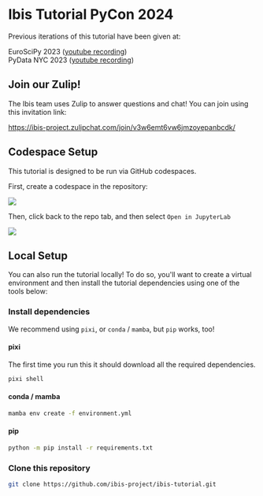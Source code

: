 # Ibis Tutorial PyCon 2024

Previous iterations of this tutorial have been given at:

EuroSciPy 2023 ([youtube recording](https://youtu.be/tkejUD5Uq40))  
PyData NYC 2023 ([youtube recording](https://youtu.be/TyopbrmlZx8))

## Join our Zulip!

The Ibis team uses Zulip to answer questions and chat!  You can join using this
invitation link:

https://ibis-project.zulipchat.com/join/v3w6emt6vw6jmzoyepanbcdk/

## Codespace Setup

This tutorial is designed to be run via GitHub codespaces. 

First, create a codespace in the repository:

![](https://github.com/ibis-project/ibis-tutorial/assets/3596999/46349375-948d-453c-b02b-c0f6b8d76b9d)

Then, click back to the repo tab, and then select `Open in JupyterLab`

![](https://github.com/ibis-project/ibis-tutorial/assets/3596999/ca5b926f-7794-4948-ade3-2a9be4edd69a)

## Local Setup

You can also run the tutorial locally!  To do so, you'll want to create a
virtual environment and then install the tutorial dependencies using one of the
tools below:

### Install dependencies

We recommend using `pixi`, or `conda` / `mamba`, but `pip` works, too! 

#### pixi

The first time you run this it should download all the required dependencies.

``` sh
pixi shell
```

#### conda / mamba

```sh
mamba env create -f environment.yml
```

#### pip

```sh
python -m pip install -r requirements.txt
```

### Clone this repository

```sh
git clone https://github.com/ibis-project/ibis-tutorial.git
```

